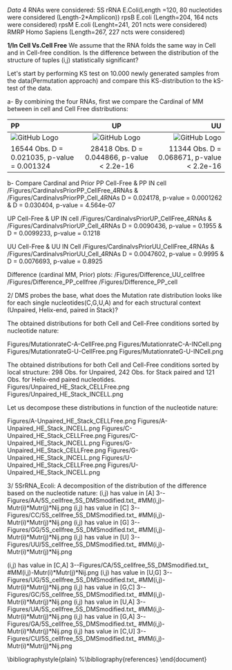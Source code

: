 
*Data*
4 RNAs were considered:
5S rRNA E.Coli(Length =120, 80 nucleotides were considered (Length-2*Amplicon))
rpsB E.coli (Length=204, 164 ncts were considered)
rpsM E.coli (Lenght=241, 201 ncts were considered)
RMRP Homo Sapiens (Length=267, 227 ncts were considered)

**1/In Cell Vs.Cell Free**
We assume that the RNA folds the same way in Cell and in Cell-free condition. Is the difference between the distribution of the structure of tuples (i,j) statistically significant?



Let's start by performing KS test on 10.000 newly generated samples from the data(Permutation approach) and compare this KS-distribution to the kS-test of the data.


a- By combining the four RNAs, first we compare the Cardinal of MM between in cell and Cell Free distributions:

| PP | UP | UU |
| :---         |     :---:      |          ---: |
| ![GitHub Logo](https://github.com/afafbioinfo/BackupGatech/blob/master/April2nd2020/1-Figures/PP_Cell_CellFree_4RNAs.png)|![GitHub Logo](https://github.com/afafbioinfo/BackupGatech/blob/master/April2nd2020/1-Figures/UP_Cell_CellFree_4RNAs.png)|![GitHub Logo](https://github.com/afafbioinfo/BackupGatech/blob/master/April2nd2020/1-Figures/UU_Cell_CellFree_4RNAs.png)   |
| 16544 Obs. D = 0.021035, p-value = 0.001324    | 28418 Obs. D = 0.044866, p-value < 2.2e-16       | 11344 Obs. D = 0.068671, p-value < 2.2e-16   |

b- Compare Cardinal and Prior
PP Cell-Free & PP IN cell
/Figures/CardinalvsPriorPP_CellFree_4RNAs & /Figures/CardinalvsPriorPP_Cell_4RNAs
D = 0.024178, p-value = 0.0001262 & D = 0.030404, p-value = 4.564e-07


UP Cell-Free  & UP IN cell
/Figures/CardinalvsPriorUP_CellFree_4RNAs & /Figures/CardinalvsPriorUP_Cell_4RNAs
D = 0.0090436, p-value = 0.1955 & D = 0.0099233, p-value = 0.1218



UU Cell-Free & UU IN Cell
/Figures/CardinalvsPriorUU_CellFree_4RNAs & /Figures/CardinalvsPriorUU_Cell_4RNAs
D = 0.0047602, p-value = 0.9995 & D = 0.0076693, p-value = 0.8925


Difference (cardinal MM, Prior) plots:
/Figures/Difference_UU_cellfree
/Figures/Difference_PP_cellfree
/Figures/Difference_PP_cell


2/ DMS probes the base, what does the Mutation rate distribution looks like for each single nucleotides(C,G,U,A) and for each structural context (Unpaired, Helix-end, paired in Stack)?

The obtained distributions for both Cell and Cell-Free conditions sorted by nucleotide nature:

Figures/MutationrateC-A-CellFree.png
Figures/MutationrateC-A-INCell.png
Figures/MutationrateG-U-CellFree.png
Figures/MutationrateG-U-INCell.png

The obtained distributions for both Cell and Cell-Free conditions sorted by local structure:
298 Obs. for Unpaired, 242 Obs. for Stack paired and 121 Obs. for Helix-end paired nucleotides.
Figures/Unpaired_HE_Stack_CELLFree.png
Figures/Unpaired_HE_Stack_INCELL.png

Let us decompose these distributions in function of the nucleotide nature:

Figures/A-Unpaired_HE_Stack_CELLFree.png
Figures/A-Unpaired_HE_Stack_INCELL.png
Figures/C-Unpaired_HE_Stack_CELLFree.png
Figures/C-Unpaired_HE_Stack_INCELL.png
Figures/G-Unpaired_HE_Stack_CELLFree.png
Figures/G-Unpaired_HE_Stack_INCELL.png
Figures/U-Unpaired_HE_Stack_CELLFree.png
Figures/U-Unpaired_HE_Stack_INCELL.png

3/ 5SrRNA_Ecoli:
A decomposition of the distribution of the difference based on the nucleotide nature:
(i,j) has value in [A]
3--Figures/AA/5S_cellfree_5S_DMSmodified.txt_ #MM(i,j)-Mutr(i)*Mutr(j)*Nij.png
(i,j) has value in [C]
3--Figures/CC/5S_cellfree_5S_DMSmodified.txt_ #MM(i,j)-Mutr(i)*Mutr(j)*Nij.png
(i,j) has value in [G]
3--Figures/GG/5S_cellfree_5S_DMSmodified.txt_ #MM(i,j)-Mutr(i)*Mutr(j)*Nij.png
(i,j) has value in [U]
3--Figures/UU/5S_cellfree_5S_DMSmodified.txt_ #MM(i,j)-Mutr(i)*Mutr(j)*Nij.png


(i,j) has value in [C,A]
3--Figures/CA/5S_cellfree_5S_DMSmodified.txt_ #MM(i,j)-Mutr(i)*Mutr(j)*Nij.png
(i,j) has value in [U,G]
3--Figures/UG/5S_cellfree_5S_DMSmodified.txt_ #MM(i,j)-Mutr(i)*Mutr(j)*Nij.png
(i,j) has value in [G,C]
3--Figures/GC/5S_cellfree_5S_DMSmodified.txt_ #MM(i,j)-Mutr(i)*Mutr(j)*Nij.png
(i,j) has value in [U,A]
3--Figures/UA/5S_cellfree_5S_DMSmodified.txt_ #MM(i,j)-Mutr(i)*Mutr(j)*Nij.png
(i,j) has value in [G,A]
3--Figures/GA/5S_cellfree_5S_DMSmodified.txt_ #MM(i,j)-Mutr(i)*Mutr(j)*Nij.png
(i,j) has value in [C,U]
3--Figures/CU/5S_cellfree_5S_DMSmodified.txt_ #MM(i,j)-Mutr(i)*Mutr(j)*Nij.png




\bibliographystyle{plain}
%\bibliography{references}
\end{document}
